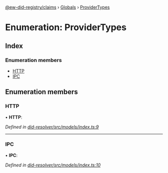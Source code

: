 [@ew-did-registry/claims](../README.md) › [Globals](../globals.md) › [ProviderTypes](providertypes.md)

# Enumeration: ProviderTypes

## Index

### Enumeration members

* [HTTP](providertypes.md#http)
* [IPC](providertypes.md#ipc)

## Enumeration members

###  HTTP

• **HTTP**:

*Defined in [did-resolver/src/models/index.ts:9](https://github.com/energywebfoundation/ew-did-registry/blob/b985a90/packages/did-resolver/src/models/index.ts#L9)*

___

###  IPC

• **IPC**:

*Defined in [did-resolver/src/models/index.ts:10](https://github.com/energywebfoundation/ew-did-registry/blob/b985a90/packages/did-resolver/src/models/index.ts#L10)*
